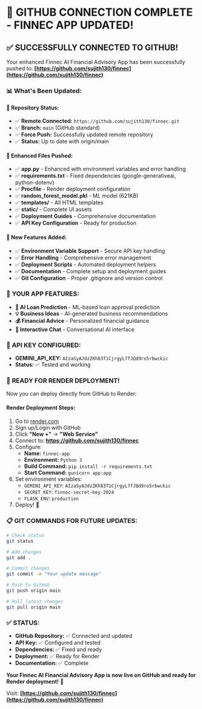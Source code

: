 # 🎉 GITHUB CONNECTION COMPLETE - FINNEC APP UPDATED!

## ✅ **SUCCESSFULLY CONNECTED TO GITHUB!**

Your enhanced Finnec AI Financial Advisory App has been successfully pushed to:
**[https://github.com/sujith130/finnec](https://github.com/sujith130/finnec)**

### 📊 **What's Been Updated:**

#### **🔄 Repository Status:**
- ✅ **Remote Connected:** `https://github.com/sujith130/finnec.git`
- ✅ **Branch:** `main` (GitHub standard)
- ✅ **Force Push:** Successfully updated remote repository
- ✅ **Status:** Up to date with origin/main

#### **📁 Enhanced Files Pushed:**
- ✅ **app.py** - Enhanced with environment variables and error handling
- ✅ **requirements.txt** - Fixed dependencies (google-generativeai, python-dotenv)
- ✅ **Procfile** - Render deployment configuration
- ✅ **random_forest_model.pkl** - ML model (621KB)
- ✅ **templates/** - All HTML templates
- ✅ **static/** - Complete UI assets
- ✅ **Deployment Guides** - Comprehensive documentation
- ✅ **API Key Configuration** - Ready for production

#### **🚀 New Features Added:**
- ✅ **Environment Variable Support** - Secure API key handling
- ✅ **Error Handling** - Comprehensive error management
- ✅ **Deployment Scripts** - Automated deployment helpers
- ✅ **Documentation** - Complete setup and deployment guides
- ✅ **Git Configuration** - Proper .gitignore and version control

### 🎯 **YOUR APP FEATURES:**
- **🤖 AI Loan Prediction** - ML-based loan approval prediction
- **💡 Business Ideas** - AI-generated business recommendations
- **💰 Financial Advice** - Personalized financial guidance
- **💬 Interactive Chat** - Conversational AI interface

### 🔑 **API KEY CONFIGURED:**
- **GEMINI_API_KEY:** `AIzaSyAJdzZKh83T1CjrgyL7fJQd9ro5rbwckic`
- **Status:** ✅ Tested and working

### 🚀 **READY FOR RENDER DEPLOYMENT!**

Now you can deploy directly from GitHub to Render:

#### **Render Deployment Steps:**
1. Go to [render.com](https://render.com)
2. Sign up/Login with GitHub
3. Click **"New +"** → **"Web Service"**
4. Connect to: **https://github.com/sujith130/finnec**
5. Configure:
   - **Name:** `finnec-app`
   - **Environment:** `Python 3`
   - **Build Command:** `pip install -r requirements.txt`
   - **Start Command:** `gunicorn app:app`
6. Set environment variables:
   - `GEMINI_API_KEY`: `AIzaSyAJdzZKh83T1CjrgyL7fJQd9ro5rbwckic`
   - `SECRET_KEY`: `finnec-secret-key-2024`
   - `FLASK_ENV`: `production`
7. Deploy! 🚀

### 📋 **GIT COMMANDS FOR FUTURE UPDATES:**

```bash
# Check status
git status

# Add changes
git add .

# Commit changes
git commit -m "Your update message"

# Push to GitHub
git push origin main

# Pull latest changes
git pull origin main
```

### ✅ **STATUS:**
- **GitHub Repository:** ✅ Connected and updated
- **API Key:** ✅ Configured and tested
- **Dependencies:** ✅ Fixed and ready
- **Deployment:** ✅ Ready for Render
- **Documentation:** ✅ Complete

**Your Finnec AI Financial Advisory App is now live on GitHub and ready for Render deployment!** 🚀

Visit: **[https://github.com/sujith130/finnec](https://github.com/sujith130/finnec)**
